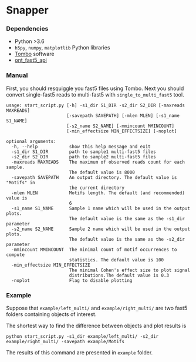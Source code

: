# Snapper

### Dependencies
* Python >3.6
* `h5py`, `numpy`, `matplotlib` Python libraries
* [Tombo](https://github.com/nanoporetech/tombo) software
* [ont_fast5_api](https://github.com/nanoporetech/ont_fast5_api)
### Manual

First, you should resquiggle you fast5 files using Tombo. 
Next you should convert single-fast5 reads to multi-fast5 with `single_to_multi_fast5` tool.

```
usage: start_script.py [-h] -s1_dir S1_DIR -s2_dir S2_DIR [-maxreads MAXREADS]
                       [-savepath SAVEPATH] [-mlen MLEN] [-s1_name S1_NAME]
                       [-s2_name S2_NAME] [-mmincount MMINCOUNT]
                       [-min_effectsize MIN_EFFECTSIZE] [-noplot]

optional arguments:
  -h, --help            show this help message and exit
  -s1_dir S1_DIR        path to sample1 multi-fast5 files
  -s2_dir S2_DIR        path to sample2 multi-fast5 files
  -maxreads MAXREADS    The maximum of observed reads count for each sample.
                        The default value is 8000
  -savepath SAVEPATH    An output directory. The default value is "Motifs" in
                        the current directory
  -mlen MLEN            Motifs length. The default (and recommended) value is
                        6
  -s1_name S1_NAME      Sample 1 name which will be used in the output plots.
                        The default value is the same as the -s1_dir parameter
  -s2_name S2_NAME      Sample 2 name which will be used in the output plots.
                        The default value is the same as the -s2_dir parameter
  -mmincount MMINCOUNT  The minimal count of motif occurrences to compute
                        statistics. The default value is 100
  -min_effectsize MIN_EFFECTSIZE
                        The minimal Cohen's effect size to plot signal
                        distributions.The default value is 0.3
  -noplot               Flag to disable plotting
```

### Example

Suppose that `example/left_multi/` and `example/right_multi/` are two fast5 folders containing objects of interest.

The shortest way to find the difference between objects and plot results is

`python start_script.py -s1_dir example/left_multi/ -s2_dir example/right_multi/ -savepath example/Motifs`

The results of this command are presented in `example` folder.
